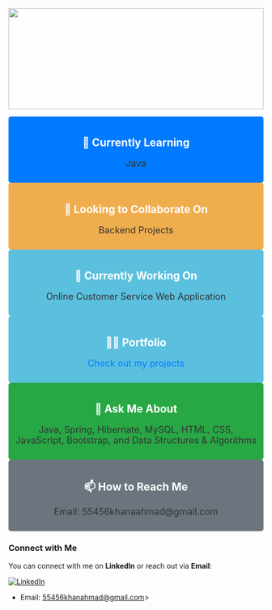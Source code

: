 
<p align="center">
  <img src="https://github.com/Wasim901/Wasim901/assets/119388217/b480d463-f3f3-414c-8743-1102ef1b15e9" width="100%" height="200px">
</p>


<div align="center">
  <div style="background-color: #007bff; padding: 10px; border-radius: 5px;">
    <h2 style="color: #fff;">🌱 Currently Learning</h2>
    <p style="font-size: 18px; color: #333;">Java</p>
  </div>

  <div style="background-color: #f0ad4e; padding: 10px; border-radius: 5px;">
    <h2 style="color: #fff;">👯 Looking to Collaborate On</h2>
    <p style="font-size: 18px; color: #333;">Backend Projects</p>
  </div>

  <div style="background-color: #5bc0de; padding: 10px; border-radius: 5px;">
    <h2 style="color: #fff;">🔭 Currently Working On</h2>
    <p style="font-size: 18px; color: #333;">Online Customer Service Web Application</p>
  </div>

  <div style="background-color: #5bc0de; padding: 10px; border-radius: 5px;">
    <h2 style="color: #fff;">👨‍💻 Portfolio</h2>
    <p style="font-size: 18px;"><a href="https://wasim901.github.io" style="color: #007bff; text-decoration: none;">Check out my projects</a></p>
  </div>

  <div style="background-color: #28a745; padding: 10px; border-radius: 5px;">
    <h2 style="color: #fff;">💬 Ask Me About</h2>
    <p style="font-size: 18px; color: #333;">Java, Spring, Hibernate, MySQL, HTML, CSS, JavaScript, Bootstrap, and Data Structures & Algorithms</p>
  </div>

  <div style="background-color: #6c757d; padding: 10px; border-radius: 5px;">
    <h2 style="color: #fff;">📫 How to Reach Me</h2>
    <p style="font-size: 18px; color: #333;">Email: 55456khanaahmad@gmail.com</p>
  </div>
</div>





### Connect with Me

You can connect with me on **LinkedIn** or reach out via **Email**:

[![LinkedIn](https://img.shields.io/badge/LinkedIn-Connect-blue?style=for-the-badge&logo=linkedin)](https://www.linkedin.com/in/wasimahmad9/)
- Email: 55456khanahmad@gmail.com>


